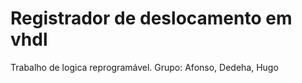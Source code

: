 # Registrador de deslocamento em vhdl
Trabalho de logica reprogramável. Grupo: Afonso, Dedeha, Hugo 
